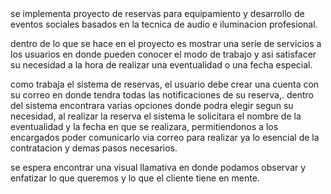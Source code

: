<div>se implementa proyecto de reservas para equipamiento y desarrollo de eventos sociales basados en la tecnica de audio e iluminacion profesional.

dentro de lo que se hace en el proyecto es mostrar una serie de servicios a los usuarios en donde pueden conocer el modo de trabajo y asi satisfacer su necesidad 
a la hora de realizar una eventualidad o una fecha especial.

como trabaja el sistema de reservas, el usuario debe crear una cuenta con su correo en donde tendra todas las notificaciones de su reserva,.
dentro del sistema encontrara varias opciones donde podra elegir segun su necesidad, al realizar la reserva el sistema le solicitara el nombre de la eventualidad 
y la fecha en que se realizara, permitiendonos a los encargados poder comunicarlo via correo para realizar ya lo esencial de la contratacion y demas pasos necesarios.

se espera encontrar una visual llamativa en donde podamos observar y enfatizar lo que queremos y lo que el cliente tiene en mente.</div>
